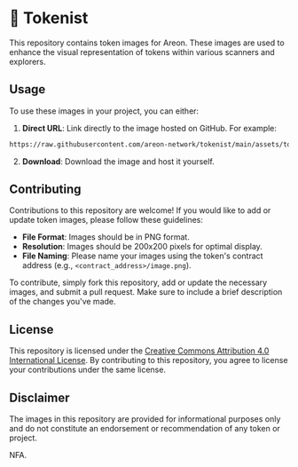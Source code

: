 # 💸 Tokenist

This repository contains token images for Areon. These images are used to enhance the visual representation of tokens within various scanners and explorers.

## Usage

To use these images in your project, you can either:

1. **Direct URL**: Link directly to the image hosted on GitHub. For example:

```sh
https://raw.githubusercontent.com/areon-network/tokenist/main/assets/tokens/<contract_address>/image.png
```

2. **Download**: Download the image and host it yourself.

## Contributing

Contributions to this repository are welcome! If you would like to add or update token images, please follow these guidelines:

- **File Format**: Images should be in PNG format.
- **Resolution**: Images should be 200x200 pixels for optimal display.
- **File Naming**: Please name your images using the token's contract address (e.g., `<contract_address>/image.png`).

To contribute, simply fork this repository, add or update the necessary images, and submit a pull request. Make sure to include a brief description of the changes you've made.

## License

This repository is licensed under the [Creative Commons Attribution 4.0 International License](https://creativecommons.org/licenses/by/4.0/). By contributing to this repository, you agree to license your contributions under the same license.

## Disclaimer

The images in this repository are provided for informational purposes only and do not constitute an endorsement or recommendation of any token or project.

NFA.
